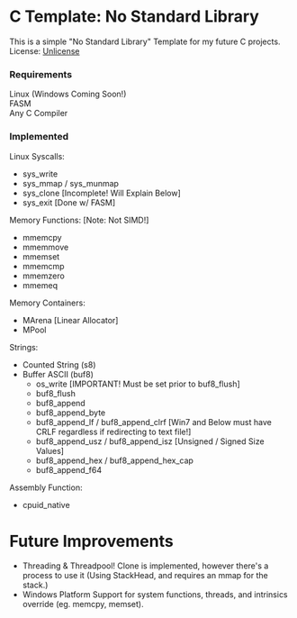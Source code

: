 # C Template: No Standard Library  

This is a simple "No Standard Library" Template for my future C projects.  
License: [Unlicense](https://unlicense.org/)  

### Requirements  

Linux (Windows Coming Soon!)  
FASM  
Any C Compiler  

### Implemented  
Linux Syscalls:
  - sys_write
  - sys_mmap / sys_munmap
  - sys_clone \[Incomplete! Will Explain Below\]
  - sys_exit \[Done w/ FASM\]  

Memory Functions: \[Note: Not SIMD!\]
  - mmemcpy
  - mmemmove
  - mmemset
  - mmemcmp
  - mmemzero
  - mmemeq

Memory Containers:
  - MArena \[Linear Allocator\]
  - MPool

Strings:
  - Counted String (s8)
  - Buffer ASCII (buf8)
    - os_write \[IMPORTANT! Must be set prior to buf8_flush\]
    - buf8_flush
    - buf8_append
    - buf8_append_byte
    - buf8_append_lf / buf8_append_clrf \[Win7 and Below must have CRLF regardless if redirecting to text file!\]
    - buf8_append_usz / buf8_append_isz \[Unsigned / Signed Size Values\]
    - buf8_append_hex / buf8_append_hex_cap
    - buf8_append_f64

Assembly Function:
  - cpuid_native

# Future Improvements
  - Threading & Threadpool! Clone is implemented, however there's a process to use it (Using StackHead, and requires an mmap for the stack.)
  - Windows Platform Support for system functions, threads, and intrinsics override (eg. memcpy, memset).
